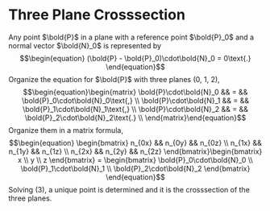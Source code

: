 # Three Plane Crosssection
Any point $\bold{P}$ in a plane with
a reference point $\bold{P}_0$ and a normal vector $\bold{N}_0$ is represented by
$$\begin{equation}
(\bold{P} - \bold{P}_0)\cdot\bold{N}_0 = 0\text{.}
\end{equation}$$
Organize the equation for $\bold{P}$ with three planes (0, 1, 2), 
$$\begin{equation}\begin{matrix}
\bold{P}\cdot\bold{N}_0 && = && \bold{P}_0\cdot\bold{N}_0\text{,} \\
\bold{P}\cdot\bold{N}_1 && = && \bold{P}_1\cdot\bold{N}_1\text{,} \\
\bold{P}\cdot\bold{N}_2 && = && \bold{P}_2\cdot\bold{N}_2\text{.} \\
\end{matrix}\end{equation}$$
Organize them in a matrix formula,
$$\begin{equation}
\begin{bmatrix}
n_{0x} && n_{0y} && n_{0z} \\
n_{1x} && n_{1y} && n_{1z} \\
n_{2x} && n_{2y} && n_{2z}
\end{bmatrix}\begin{bmatrix} x \\ y \\ z \end{bmatrix} = \begin{bmatrix}
\bold{P}_0\cdot\bold{N}_0 \\ \bold{P}_1\cdot\bold{N}_1 \\ \bold{P}_2\cdot\bold{N}_2
\end{bmatrix}
\end{equation}$$
Solving (3), a unique point is determined and it is the crosssection of the three planes.